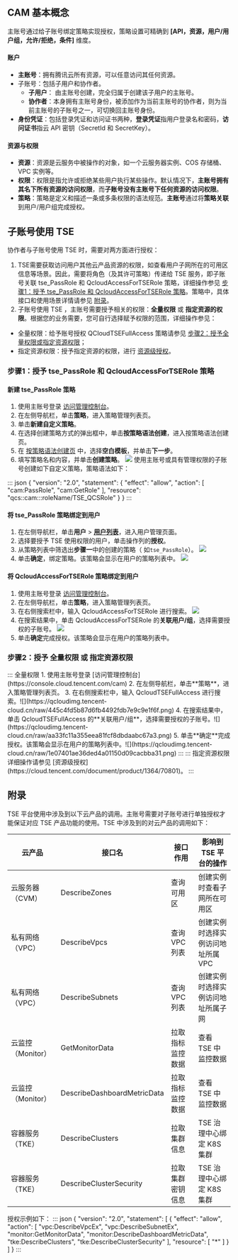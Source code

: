 ## CAM 基本概念

主账号通过给子账号绑定策略实现授权，策略设置可精确到 **[API，资源，用户/用户组，允许/拒绝，条件]** 维度。

#### 账户

- **主账号**：拥有腾讯云所有资源，可以任意访问其任何资源。
- 子账号：包括子用户和协作者。
  - **子用户**： 由主账号创建，完全归属于创建该子用户的主账号。
  - **协作者**：本身拥有主账号身份，被添加作为当前主账号的协作者，则为当前主账号的子账号之一，可切换回主账号身份。
- **身份凭证**：包括登录凭证和访问证书两种，**登录凭证**指用户登录名和密码，**访问证书**指云 API 密钥（SecretId 和 SecretKey）。

#### 资源与权限

- **资源**：资源是云服务中被操作的对象，如一个云服务器实例、COS 存储桶、VPC 实例等。
- **权限**：权限是指允许或拒绝某些用户执行某些操作。默认情况下，**主账号拥有其名下所有资源的访问权限**，而**子账号没有主账号下任何资源的访问权限**。
- **策略**：策略是定义和描述一条或多条权限的语法规范。**主账号**通过将**策略关联**到用户/用户组完成授权。

## 子账号使用 TSE

协作者与子账号使用 TSE 时，需要对两方面进行授权：

1. TSE需要获取访问用户其他云产品资源的权限，如查看用户子网所在的可用区信息等场景。因此，需要将角色（及其许可策略）传递给 TSE 服务，即子账号关联 tse_PassRole 和 QcloudAccessForTSERole 策略，详细操作参见 [步骤1：授予 tse_PassRole 和 QcloudAccessForTSERole 策略](#step1)。策略中，具体接口和使用场景详情请参见 [附录](#msg)。
2. 子账号使用 TSE ，主账号需要授予相关的权限：**全量权限** 或 **指定资源的权限**。根据您的业务需要，您可自行选择赋予权限的范围，详细操作参见：
 - 全量权限：给予账号授权 QCIoudTSEFullAccess 策略请参见 [步骤2：授予全量权限或指定资源权限](#step2)；
 - 指定资源权限：授予指定资源的权限，进行 [资源级授权](https://cloud.tencent.com/document/product/1364/70801)。


[](id:step1)
### 步骤1：授予 tse_PassRole 和 QcloudAccessForTSERole 策略

#### 新建 tse_PassRole 策略
1. 使用主账号登录 [访问管理控制台](https://console.cloud.tencent.com/cam)。
2. 在左侧导航栏，单击**策略**，进入策略管理列表页。
3. 单击**新建自定义策略**。
4. 在选择创建策略方式的弹出框中，单击**按策略语法创建**，进入按策略语法创建页。
5. 在 [按策略语法创建页](https://console.cloud.tencent.com/cam/policy/createV2) 中，选择**空白模板**，并单击**下一步**。
6. 填写策略名和内容，并单击**创建策略**。
   ![](https://qcloudimg.tencent-cloud.cn/raw/2a6ff1860bdd7116c6be864c6b6a48b9.png)
   使用主账号或具有管理权限的子账号创建如下自定义策略，策略语法如下：
<dx-codeblock>
:::  json
{
    "version": "2.0",
    "statement": {
    "effect": "allow",
        "action": [
        "cam:PassRole",
        "cam:GetRole"
    ],
        "resource": "qcs::cam:::roleName/TSE_QCSRole"
	}
}
:::
</dx-codeblock>



#### 将 tse_PassRole 策略绑定到用户

1. 在左侧导航栏，单击**用户** > **[用户列表](https://console.cloud.tencent.com/cam)**，进入用户管理页面。
2. 选择要授予 TSE 使用权限的用户，单击操作列的**授权**。
3. 从策略列表中筛选出**步骤一**中的创建的策略（ 如`tse_PassRole`）。
   ![](https://main.qcloudimg.com/raw/e2e50125c9f97d178111210c0b3b4e1a.png)
4. 单击**确定**，绑定策略。该策略会显示在用户的策略列表中。
   ![](https://main.qcloudimg.com/raw/5e0f50522e43731123aa6473744ce7ea.png)

#### 将 QcloudAccessForTSERole 策略绑定到用户

1. 使用主账号登录 [访问管理控制台](https://console.cloud.tencent.com/cam)。
2. 在左侧导航栏，单击**策略**，进入策略管理列表页。
3. 在右侧搜索栏中，输入 QcloudAccessForTSERole 进行搜索。
![](https://qcloudimg.tencent-cloud.cn/raw/de03a79b8d83f102e9bbdf81eb0b4270.png)
4. 在搜索结果中，单击 QcloudAccessForTSERole 的**关联用户/组**，选择需要授权的子账号。
![](https://qcloudimg.tencent-cloud.cn/raw/aa33fc11a355eea81fcf8dbdaabc67a3.png)
5. 单击**确定**完成授权。该策略会显示在用户的策略列表中。


[](id:step2)
### 步骤2：授予 全量权限 或 指定资源权限
<dx-tabs>
::: 全量权限
1. 使用主账号登录 [访问管理控制台](https://console.cloud.tencent.com/cam)
2. 在左侧导航栏，单击**策略**，进入策略管理列表页。
3. 在右侧搜索栏中，输入 QcloudTSEFullAccess 进行搜索。![](https://qcloudimg.tencent-cloud.cn/raw/445c4fd5b87d6fb4492fdb7e9c9e1f6f.png)
4. 在搜索结果中，单击 QcloudTSEFullAccess 的**关联用户/组**，选择需要授权的子账号。![](https://qcloudimg.tencent-cloud.cn/raw/aa33fc11a355eea81fcf8dbdaabc67a3.png)
5. 单击**确定**完成授权。该策略会显示在用户的策略列表中。![](https://qcloudimg.tencent-cloud.cn/raw/1e07401ae36ded4a01150d09cacbba31.png)
:::
::: 指定资源权限
详细操作请参见 [资源级授权](https://cloud.tencent.com/document/product/1364/70801)。
:::

</dx-tabs>


[](id:msg)
## 附录

TSE 平台使用中涉及到以下云产品的调用。主账号需要对子账号进行单独授权才能保证对应 TSE 产品功能的使用。TSE 中涉及到的对云产品的调用如下：

| 云产品            | 接口名                      | 接口作用         | 影响到 TSE 平台的操作              |
| ----------------- | --------------------------- | ---------------- | ---------------------------------- |
| 云服务器（CVM）   | DescribeZones               | 查询可用区       | 创建实例时查看子网所在可用区       |
| 私有网络（VPC）   | DescribeVpcs                | 查询 VPC 列表    | 创建实例时选择实例访问地址所属 VPC |
| 私有网络（VPC）   | DescribeSubnets             | 查询 VPC 列表    | 创建实例时选择实例访问地址所属子网 |
| 云监控（Monitor） | GetMonitorData              | 拉取指标监控数据 | 查看 TSE 中监控数据                |
| 云监控（Monitor） | DescribeDashboardMetricData | 拉取指标监控数据 | 查看 TSE 中监控数据                |
| 容器服务（TKE）   | DescribeClusters            | 拉取集群信息     | TSE 治理中心绑定 K8S 集群            |
| 容器服务（TKE）   | DescribeClusterSecurity     | 拉取集群密钥信息 | TSE 治理中心绑定 K8S 集群          |

授权示例如下：
<dx-codeblock>
:::  json
{
  "version": "2.0",
  "statement": [
    {
      "effect": "allow",
      "action": [
        "vpc:DescribeVpcEx",
        "vpc:DescribeSubnetEx",
        "monitor:GetMonitorData",
        "monitor:DescribeDashboardMetricData",
        "tke:DescribeClusters",
        "tke:DescribeClusterSecurity"
      ],
      "resource": [
        "*"
      ]
    }
  ]
}
:::
</dx-codeblock>

